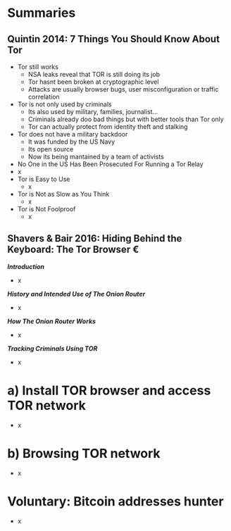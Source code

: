 # Summaries
## Quintin 2014: 7 Things You Should Know About Tor
- Tor still works
  - NSA leaks reveal that TOR is still doing its job
  - Tor hasnt been broken at cryptographic level
  - Attacks are usually browser bugs, user misconfiguration or traffic correlation
- Tor is not only used by criminals
  - Its also used by military, families, journalist...
  - Criminals already doo bad things but with better tools than Tor only
  - Tor can actually protect from identity theft and stalking
- Tor does not have a military backdoor
  - It was funded by the US Navy
  - Its open source
  - Now its being mantained by a team of activists
- No One in the US Has Been Prosecuted For Running a Tor Relay
 - x
- Tor is Easy to Use
  - x
- Tor is Not as Slow as You Think
  - x
- Tor is Not Foolproof
  - x

## Shavers & Bair 2016: Hiding Behind the Keyboard: The Tor Browser €
***Introduction***
- x

***History and Intended Use of The Onion Router***
- x

***How The Onion Router Works***
- x

***Tracking Criminals Using TOR***
- x

# a) Install TOR browser and access TOR network
- x

# b) Browsing TOR network
- x

# Voluntary: Bitcoin addresses hunter
- x

